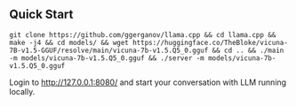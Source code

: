 ## Quick Start

```
git clone https://github.com/ggerganov/llama.cpp && cd llama.cpp && make -j4 && cd models/ && wget https://huggingface.co/TheBloke/vicuna-7B-v1.5-GGUF/resolve/main/vicuna-7b-v1.5.Q5_0.gguf && cd .. && ./main -m models/vicuna-7b-v1.5.Q5_0.gguf && ./server -m models/vicuna-7b-v1.5.Q5_0.gguf
```

Login to http://127.0.0.1:8080/ and start your conversation with LLM running locally.
